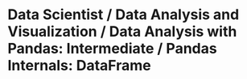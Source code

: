 # Data Scientist / Data Analysis and Visualization / Data Analysis with Pandas: Intermediate / Pandas Internals: DataFrame
